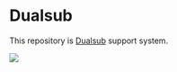 Dualsub
=======

This repository is [Dualsub](https://dualsub.netlify.app/) support system.

![](https://dualsub-static.netlify.app/images/cover.webp)

